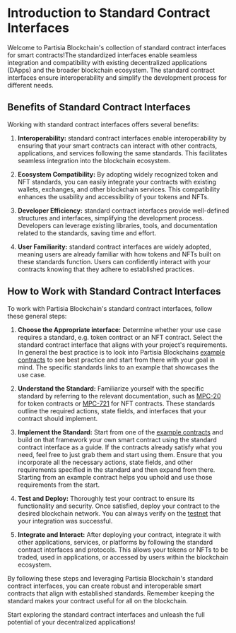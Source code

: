 # Introduction to Standard Contract Interfaces

Welcome to Partisia Blockchain's collection of standard contract interfaces for smart contracts!The standardized interfaces enable seamless integration and compatibility with existing decentralized applications (DApps) and the broader blockchain ecosystem. The standard contract interfaces ensure interoperability and simplify the development process for different needs.

## Benefits of Standard Contract Interfaces

Working with standard contract interfaces offers several benefits:

1. **Interoperability:** standard contract interfaces enable interoperability by ensuring that your smart contracts can interact with other contracts, applications, and services following the same standards. This facilitates seamless integration into the blockchain ecosystem.

2. **Ecosystem Compatibility:** By adopting widely recognized token and NFT standards, you can easily integrate your contracts with existing wallets, exchanges, and other blockchain services. This compatibility enhances the usability and accessibility of your tokens and NFTs.

3. **Developer Efficiency:** standard contract interfaces provide well-defined structures and interfaces, simplifying the development process. Developers can leverage existing libraries, tools, and documentation related to the standards, saving time and effort.

4. **User Familiarity:** standard contract interfaces are widely adopted, meaning users are already familiar with how tokens and NFTs built on these standards function. Users can confidently interact with your contracts knowing that they adhere to established practices.

## How to Work with Standard Contract Interfaces

To work with Partisia Blockchain's standard contract interfaces, follow these general steps:

1. **Choose the Appropriate interface:** Determine whether your use case requires a standard, e.g. token contract or an NFT contract. Select the standard contract interface that aligns with your project's requirements. In general the best practice is to look into Partisia Blockchains [example contracts](../smart-contract-examples.md) to see best practice and start from there with your goal in mind. The specific standards links to an example that showcases the use case.

2. **Understand the Standard:** Familiarize yourself with the specific standard by referring to the relevant documentation, such as [MPC-20](mpc-20.md) for token contracts or [MPC-721](mpc-721.md) for NFT contracts. These standards outline the required actions, state fields, and interfaces that your contract should implement.

3. **Implement the Standard:** Start from one of the [example contracts](../smart-contract-examples.md) and build on that framework your own smart contract using the standard contract interface as a guide. If the contracts already satisfy what you need, feel free to just grab them and start using them. Ensure that you incorporate all the necessary actions, state fields, and other requirements specified in the standard and then expand from there. Starting from an example contract helps you uphold and use those requirements from the start.

4. **Test and Deploy:** Thoroughly test your contract to ensure its functionality and security. Once satisfied, deploy your contract to the desired blockchain network. You can always verify on the [testnet](../access-and-use-the-testnet.md) that your integration was successful.

5. **Integrate and Interact:** After deploying your contract, integrate it with other applications, services, or platforms by following the standard contract interfaces and protocols. This allows your tokens or NFTs to be traded, used in applications, or accessed by users within the blockchain ecosystem.

By following these steps and leveraging Partisia Blockchain's standard contract interfaces, you can create robust and interoperable smart contracts that align with established standards. Remember keeping the standard makes your contract useful for all on the blockchain.

Start exploring the standard contract interfaces and unleash the full potential of your decentralized applications!
